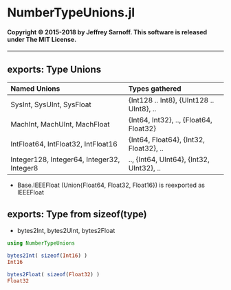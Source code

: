 # NumberTypeUnions.jl


#### Copyright © 2015-2018 by Jeffrey Sarnoff. This software is released under The MIT License.


----


## exports: Type Unions

| Named Unions                               | Types gathered                             |
|:-------------------------------------------|:-------------------------------------------|
| SysInt, SysUInt, SysFloat                  | {Int128 .. Int8}, {UInt128 .. UInt8}, ..   |
| MachInt, MachUInt, MachFloat               | {Int64, Int32}, ..,  {Float64, Float32}    |
| IntFloat64, IntFloat32, IntFloat16         | {Int64, Float64}, {Int32, Float32}, ..     |
| Integer128, Integer64, Integer32, Integer8 | .., {Int64, UInt64},  {Int32, UInt32}, ..  |

- Base.IEEEFloat (Union{Float64, Float32, Float16}) is reexported as IEEEFloat

## exports: Type from sizeof(type)

- bytes2Int, bytes2UInt, bytes2Float

```julia
using NumberTypeUnions

bytes2Int( sizeof(Int16) )
Int16

bytes2Float( sizeof(Float32) )
Float32
```
